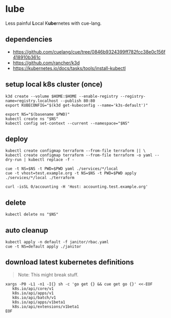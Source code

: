 # lube

Less painful **L**ocal K**ube**rnetes with cue-lang.

## dependencies

- https://github.com/cuelang/cue/tree/0846b9324399ff782fcc38e0c156f418910b361c
- https://github.com/rancher/k3d
- https://kubernetes.io/docs/tasks/tools/install-kubectl


## setup local k8s cluster (once)

```
k3d create --volume $HOME:$HOME --enable-registry --registry-name=registry.localhost --publish 80:80
export KUBECONFIG="$(k3d get-kubeconfig --name='k3s-default')"

export NS="$(basename $PWD)"
kubectl create ns "$NS"
kubectl config set-context --current --namespace="$NS"
```


## deploy

    kubectl create configmap terraform --from-file terraform || \
    kubectl create configmap terraform --from-file terraform -o yaml --dry-run | kubectl replace -f -


```
cue -t NS=$NS -t PWD=$PWD yaml ./services/*/local
cue -t vhost=test.example.org -t NS=$NS -t PWD=$PWD apply ./services/*/local ./terraform

curl -isSL 0/accounting -H 'Host: accounting.test.example.org'
```

## delete

```
kubectl delete ns "$NS"
```

## auto cleanup

```
kubectl apply -n default -f janitor/rbac.yaml
cue -t NS=default apply ./janitor
```


## download latest kubernetes definitions

> Note: This might break stuff.

```
xargs -P0 -L1 -n1 -I{} sh -c 'go get {} && cue get go {}' <<-EOF
   k8s.io/api/core/v1
   k8s.io/api/apps/v1
   k8s.io/api/batch/v1
   k8s.io/api/apps/v1beta1
   k8s.io/api/extensions/v1beta1
EOF
```
